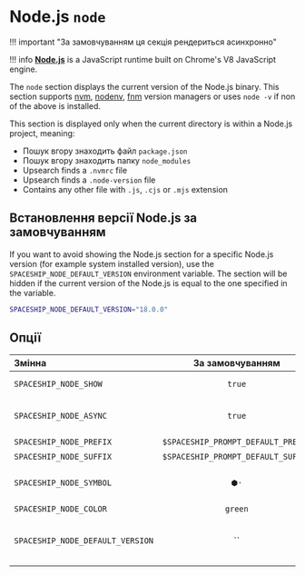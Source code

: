 # Node.js `node`

!!! important "За замовчуванням ця секція рендериться асинхронно"

!!! info
    [**Node.js**](https://nodejs.org) is a JavaScript runtime built on Chrome's V8 JavaScript engine.

The `node` section displays the current version of the Node.js binary. This section supports [nvm](https://github.com/nvm-sh/nvm), [nodenv](https://github.com/nodenv/nodenv), [fnm](https://github.com/Schniz/fnm) version managers or uses `node -v` if non of the above is installed.

This section is displayed only when the current directory is within a Node.js project, meaning:

* Пошук вгору знаходить файл `package.json`
* Пошук вгору знаходить папку `node_modules`
* Upsearch finds a `.nvmrc` file
* Upsearch finds a `.node-version` file
* Contains any other file with `.js`, `.cjs` or `.mjs` extension

## Встановлення версії Node.js за замовчуванням

If you want to avoid showing the Node.js section for a specific Node.js version (for example system installed version), use the `SPACESHIP_NODE_DEFAULT_VERSION` environment variable. The section will be hidden if the current version of the Node.js is equal to the one specified in the variable.

```zsh title=".spaceshiprc.zsh"
SPACESHIP_NODE_DEFAULT_VERSION="18.0.0"
```

## Опції

| Змінна                           |          За замовчуванням          | Пояснення                                     |
|:-------------------------------- |:----------------------------------:| --------------------------------------------- |
| `SPACESHIP_NODE_SHOW`            |               `true`               | Показати секцію                               |
| `SPACESHIP_NODE_ASYNC`           |               `true`               | Рендерити секцію асинхронно                   |
| `SPACESHIP_NODE_PREFIX`          | `$SPACESHIP_PROMPT_DEFAULT_PREFIX` | Префікс секції                                |
| `SPACESHIP_NODE_SUFFIX`          | `$SPACESHIP_PROMPT_DEFAULT_SUFFIX` | Суфікс секції                                 |
| `SPACESHIP_NODE_SYMBOL`          |                `⬢·`                | Символ, що відображається перед секцією       |
| `SPACESHIP_NODE_COLOR`           |              `green`               | Колір секції                                  |
| `SPACESHIP_NODE_DEFAULT_VERSION` |                 ``                 | Версія Node.js, яку слід розглядати як типову |
